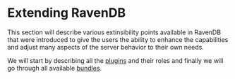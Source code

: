 ﻿# Extending RavenDB

This section will describe various extinsibility points available in RavenDB that were introduced to give the users the ability to enhance the capabilities and adjust many aspects of the server behavior to their own needs. 

We will start by describing all the [plugins]() and their roles and finally we will go through all available [bundles]().